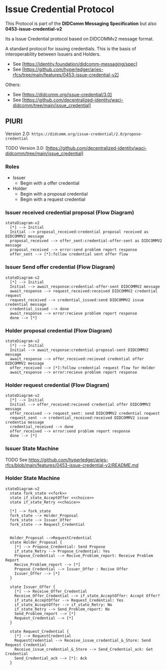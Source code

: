 # Issue Credential Protocol

This Protocol is part of the **DIDComm Messaging Specification** but also **0453-issue-credential-v2**

Its a Issue Credential protocol based on DIDCOMMv2 message format.

A standard protocol for issuing credentials. This is the basis of interoperability between Issuers and Holders.

- See [https://identity.foundation/didcomm-messaging/spec]
- See [https://github.com/hyperledger/aries-rfcs/tree/main/features/0453-issue-credential-v2]

Others: 
- See [https://didcomm.org/issue-credential/3.0]
- See [https://github.com/decentralized-identity/waci-didcomm/tree/main/issue_credential]

## PIURI

Version 2.0: `https://didcomm.org/issue-credential/2.0/propose-credential`

TODO Version 3.0: [https://github.com/decentralized-identity/waci-didcomm/tree/main/issue_credential]


### Roles

- Issuer
  - Begin with a offer credential
- Holder
  - Begin with a proposal credential
  - Begin with a request credential

### Issuer received credential proposal (Flow Diagram)

```mermaid
stateDiagram-v2
  [*] --> Initial
  Initial --> proposal_received:credential proposal received as DIDCOMMV2 message
  proposal_received --> offer_sent:credential-offer-sent as DIDCOMMV2 message
  proposal_received --> error:send problem report response
  offer_sent --> [*]:follow credential sent offer flow
```

### Issuer Send offer credential  (Flow Diagram)

```mermaid
stateDiagram-v2
  [*] --> Initial
  Initial --> await_response:credential-offer-sent DIDCOMMV2 message
  await_response --> request_received:received DIDCOMMV2 credential request
  request_received --> credential_issued:send DIDCOMMV2 issue credential message
  credential_issued --> done
  await_response --> error:recieve problem report response
  done --> [*]
```

### Holder proposal credential (Flow Diagram)

```mermaid
stateDiagram-v2
  [*] --> Initial
  Initial --> await_response:credential-proposal-sent DIDCOMMV2 message
  await_response --> offer_received:recieved credential offer DIDCOMMV2 message
  offer_received --> [*]:follow credential request flow for Holder
  await_response --> error:recieve problem report response
```

### Holder request credential (Flow Diagram)

```mermaid
stateDiagram-v2
  [*] --> Initial
  Initial --> offer_received:recieved credential offer DIDCOMMV2 message
  offer_received --> request_sent: send DIDCOMMV2 credential request
  request_sent --> credential_received:received DIDCOMMV2 issue credentia message
  credential_received --> done
  offer_received --> error:send problem report response
  done --> [*]
```

### Issuer State Machine

TODO See <https://github.com/hyperledger/aries-rfcs/blob/main/features/0453-issue-credential-v2/README.md>

### Holder State Machine

```mermaid
stateDiagram-v2
  state fork_state <<fork>>
  state if_state_AcceptOffer <<choice>>
  state if_state_Retry <<choice>>

  [*] --> fork_state
  fork_state --> Holder_Proposal
  fork_state --> Issuer_Offer
  fork_state --> Request_Credential


  Holder_Proposal -->RequestCredential
  state Holder_Proposal {
    [*] --> Propose_Credential: Send Propose
    if_state_Retry --> Propose_Credential: Yes
    Propose_Credential --> Recive_Problem_report: Receive Problem Report
    Recive_Problem_report --> [*]
    Propose_Credential --> Issuer_Offer : Recive Offer
    Issuer_Offer --> [*]
  }

  state Issuer_Offer {
    [*] --> Receive_Offer_Credential
    Receive_Offer_Credential --> if_state_AcceptOffer: Accept Offer?
    if_state_AcceptOffer --> Request_Credential: Yes
    if_state_AcceptOffer --> if_state_Retry: No
    if_state_Retry --> Send_Problem_report: No
    Send_Problem_report --> [*]
    Request_Credential --> [*]
  }

  state Request_Credential {
    [*] --> RequestCredential
    RequestCredential --> Receive_issue_credential_&_Store: Send Request Credential
    Receive_issue_credential_&_Store --> Send_Credential_ack: Get Credential
    Send_Credential_ack --> [*]: Ack
  }
```

